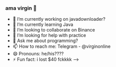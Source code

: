 ### ama virgin 👋



- 🔭 I’m currently working on javadownloader?
- 🌱 I’m currently learning Java
- 👯 I’m looking to collaborate on Binance
- 🤔 I’m looking for help with practice
- 💬 Ask me about programming?
- 📫 How to reach me: Telegram - @virginonline
- 😄 Pronouns: he/his????
- ⚡ Fun fact: i lost $40 fckkkk
-->
